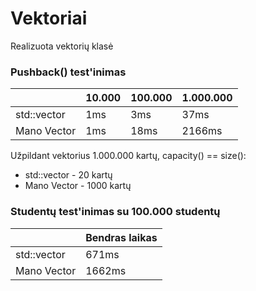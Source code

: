 # Vektoriai
Realizuota vektorių klasė

### Pushback() test'inimas 

|                 |  10.000 | 100.000 | 1.000.000 |
| :-------------- |:------- | :------ | :-------- | 
| std::vector     |   1ms   |   3ms   |    37ms   |
| Mano Vector     |   1ms   |   18ms  |   2166ms  |


Užpildant vektorius 1.000.000 kartų, capacity() == size():
* std::vector - 20 kartų
* Mano Vector - 1000 kartų

### Studentų test'inimas su 100.000 studentų

|                 |  Bendras laikas |
| :-------------- |:--------------- | 
| std::vector     |       671ms     |
| Mano Vector     |       1662ms    |
